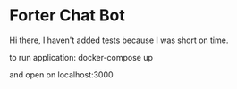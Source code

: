 # Forter Chat Bot

Hi there, I haven't added tests because I was short on time. 

to run application: docker-compose up

and open on localhost:3000